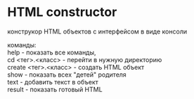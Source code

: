 # HTML constructor

конструкор HTML объектов с интерфейсом в виде консоли 

команды: <br/>
help - показать все команды,<br/>
cd <тег>.<класс> - перейти в нужную директорию<br/>
create <тег>.<класс> - создать HTML объект<br/>
show - показать всех "детей" родителя<br/>
text - добавить текст в объект<br/>
result - показать готовый HTML<br/>


